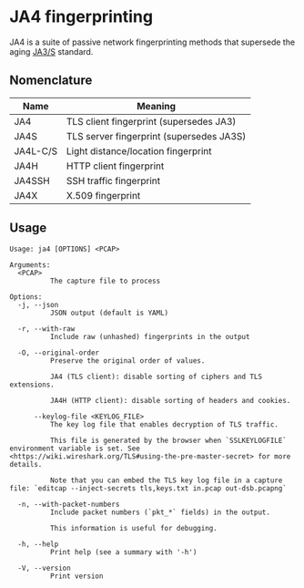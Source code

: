 # JA4 fingerprinting

JA4 is a suite of passive network fingerprinting methods that supersede the aging [JA3/S][JA3] standard.

[JA3]: https://engineering.salesforce.com/tls-fingerprinting-with-ja3-and-ja3s-247362855967/

## Nomenclature

Name | Meaning
--- | ---
JA4 | TLS client fingerprint (supersedes JA3)
JA4S | TLS server fingerprint (supersedes JA3S)
JA4L-C/S | Light distance/location fingerprint
JA4H | HTTP client fingerprint
JA4SSH | SSH traffic fingerprint
JA4X | X.509 fingerprint

## Usage

```
Usage: ja4 [OPTIONS] <PCAP>

Arguments:
  <PCAP>
          The capture file to process

Options:
  -j, --json
          JSON output (default is YAML)

  -r, --with-raw
          Include raw (unhashed) fingerprints in the output

  -O, --original-order
          Preserve the original order of values.

          JA4 (TLS client): disable sorting of ciphers and TLS extensions.

          JA4H (HTTP client): disable sorting of headers and cookies.

      --keylog-file <KEYLOG_FILE>
          The key log file that enables decryption of TLS traffic.

          This file is generated by the browser when `SSLKEYLOGFILE` environment variable is set. See <https://wiki.wireshark.org/TLS#using-the-pre-master-secret> for more details.

          Note that you can embed the TLS key log file in a capture file: `editcap --inject-secrets tls,keys.txt in.pcap out-dsb.pcapng`

  -n, --with-packet-numbers
          Include packet numbers (`pkt_*` fields) in the output.

          This information is useful for debugging.

  -h, --help
          Print help (see a summary with '-h')

  -V, --version
          Print version
```

